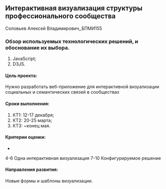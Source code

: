    Интерактивная визуализация структуры профессионального сообщества
-------
   
Соловьев Алексей Владимирович,,БПМИ155

###   Обзор используемых технологических решений, и обоснование их выбора.

   1. JavaScript;
   2. D3JS.

#### Цель проекта:

Нужно разработать веб-приложение для интерактивной визуализации социальных и семантических связей в сообществах

#### Сроки выполнения:

1. КТ1: 12-17 декабря;
2. КТ2: 20-25 марта;
3. КТ3: ~конец мая.

#### Критерии оценки:
-
4-6 Одна интерактивная визуализация
7-10 Конфигурируемое решение 

#### Направления развития:

Новые формы и шаблоны визуализации.
